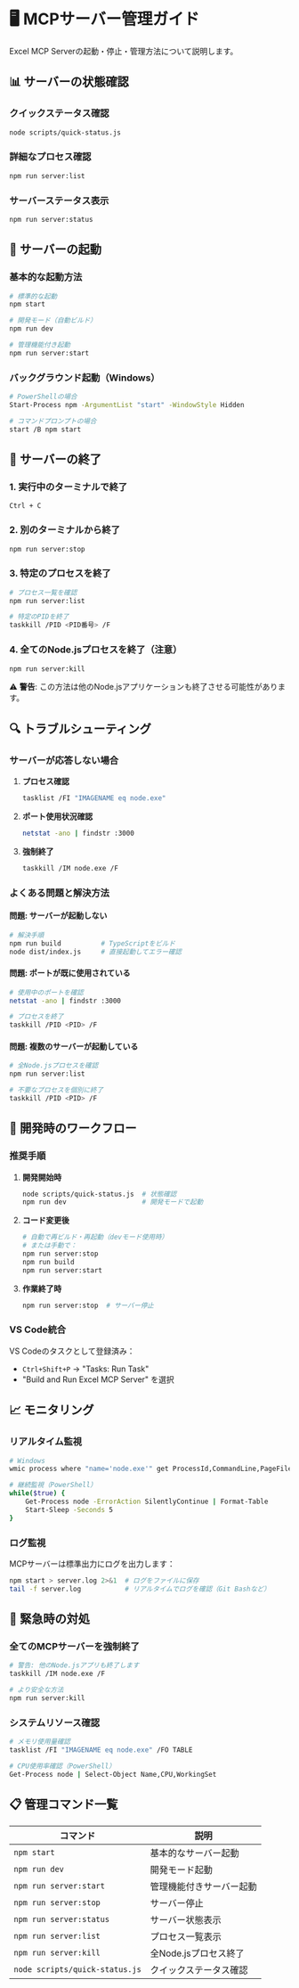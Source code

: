 # 🖥️ MCPサーバー管理ガイド

Excel MCP Serverの起動・停止・管理方法について説明します。

## 📊 サーバーの状態確認

### クイックステータス確認
```bash
node scripts/quick-status.js
```

### 詳細なプロセス確認
```bash
npm run server:list
```

### サーバーステータス表示  
```bash
npm run server:status
```

## 🚀 サーバーの起動

### 基本的な起動方法
```bash
# 標準的な起動
npm start

# 開発モード（自動ビルド）
npm run dev

# 管理機能付き起動
npm run server:start
```

### バックグラウンド起動（Windows）
```bash
# PowerShellの場合
Start-Process npm -ArgumentList "start" -WindowStyle Hidden

# コマンドプロンプトの場合
start /B npm start
```

## 🛑 サーバーの終了

### 1. **実行中のターミナルで終了**
```
Ctrl + C
```

### 2. **別のターミナルから終了**
```bash
npm run server:stop
```

### 3. **特定のプロセスを終了**
```bash
# プロセス一覧を確認
npm run server:list

# 特定のPIDを終了
taskkill /PID <PID番号> /F
```

### 4. **全てのNode.jsプロセスを終了（注意）**
```bash
npm run server:kill
```

⚠️ **警告**: この方法は他のNode.jsアプリケーションも終了させる可能性があります。

## 🔍 トラブルシューティング

### サーバーが応答しない場合

1. **プロセス確認**
   ```bash
   tasklist /FI "IMAGENAME eq node.exe"
   ```

2. **ポート使用状況確認**
   ```bash
   netstat -ano | findstr :3000
   ```

3. **強制終了**
   ```bash
   taskkill /IM node.exe /F
   ```

### よくある問題と解決方法

#### **問題**: サーバーが起動しない
```bash
# 解決手順
npm run build          # TypeScriptをビルド
node dist/index.js     # 直接起動してエラー確認
```

#### **問題**: ポートが既に使用されている
```bash
# 使用中のポートを確認
netstat -ano | findstr :3000

# プロセスを終了
taskkill /PID <PID> /F
```

#### **問題**: 複数のサーバーが起動している
```bash
# 全Node.jsプロセスを確認
npm run server:list

# 不要なプロセスを個別に終了
taskkill /PID <PID> /F
```

## 🔧 開発時のワークフロー

### 推奨手順

1. **開発開始時**
   ```bash
   node scripts/quick-status.js  # 状態確認
   npm run dev                   # 開発モードで起動
   ```

2. **コード変更後**
   ```bash
   # 自動で再ビルド・再起動（devモード使用時）
   # または手動で：
   npm run server:stop
   npm run build
   npm run server:start
   ```

3. **作業終了時**
   ```bash
   npm run server:stop  # サーバー停止
   ```

### VS Code統合

VS Codeのタスクとして登録済み：

- `Ctrl+Shift+P` → "Tasks: Run Task"
- "Build and Run Excel MCP Server" を選択

## 📈 モニタリング

### リアルタイム監視
```bash
# Windows
wmic process where "name='node.exe'" get ProcessId,CommandLine,PageFileUsage /format:table

# 継続監視（PowerShell）
while($true) { 
    Get-Process node -ErrorAction SilentlyContinue | Format-Table
    Start-Sleep -Seconds 5 
}
```

### ログ監視
MCPサーバーは標準出力にログを出力します：
```bash
npm start > server.log 2>&1  # ログをファイルに保存
tail -f server.log           # リアルタイムでログを確認（Git Bashなど）
```

## 🚨 緊急時の対処

### 全てのMCPサーバーを強制終了
```bash
# 警告: 他のNode.jsアプリも終了します
taskkill /IM node.exe /F

# より安全な方法
npm run server:kill
```

### システムリソース確認
```bash
# メモリ使用量確認
tasklist /FI "IMAGENAME eq node.exe" /FO TABLE

# CPU使用率確認（PowerShell）
Get-Process node | Select-Object Name,CPU,WorkingSet
```

## 📋 管理コマンド一覧

| コマンド | 説明 |
|---------|------|
| `npm start` | 基本的なサーバー起動 |
| `npm run dev` | 開発モード起動 |
| `npm run server:start` | 管理機能付きサーバー起動 |
| `npm run server:stop` | サーバー停止 |
| `npm run server:status` | サーバー状態表示 |
| `npm run server:list` | プロセス一覧表示 |
| `npm run server:kill` | 全Node.jsプロセス終了 |
| `node scripts/quick-status.js` | クイックステータス確認 |
